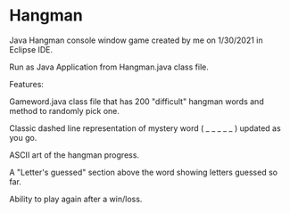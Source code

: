 # Hangman
Java Hangman console window game created by me on 1/30/2021 in Eclipse IDE.

Run as Java Application from Hangman.java class file.

Features:

Gameword.java class file that has 200 "difficult" hangman words and method to randomly pick one.

Classic dashed line representation of mystery word ( _ _ _ _ _ ) updated as you go.

ASCII art of the hangman progress.

A "Letter's guessed" section above the word showing letters guessed so far.

Ability to play again after a win/loss.
